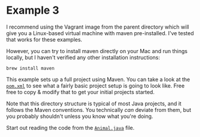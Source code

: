 # Example 3

I recommend using the Vagrant image from the parent directory which
will give you a Linux-based virtual machine with maven
pre-installed. I've tested that works for these examples.

However, you can try to install maven directly on your Mac and run
things locally, but I haven't verified any other installation
instructions:

```
brew install maven
```

This example sets up a full project using Maven. You can take a look
at the [`pom.xml`](pom.xml) to see what a fairly basic project setup
is going to look like. Free free to copy & modify that to get your
initial projects started.

Note that this directory structure is typical of most Java projects,
and it follows the Maven conventions. You technically *can* deviate
from them, but you probably shouldn't unless you know what you're
doing.

Start out reading the code from the
[`Animal.java`](src/main/java/org/adadevelopersacademy/Animal.java) file.
